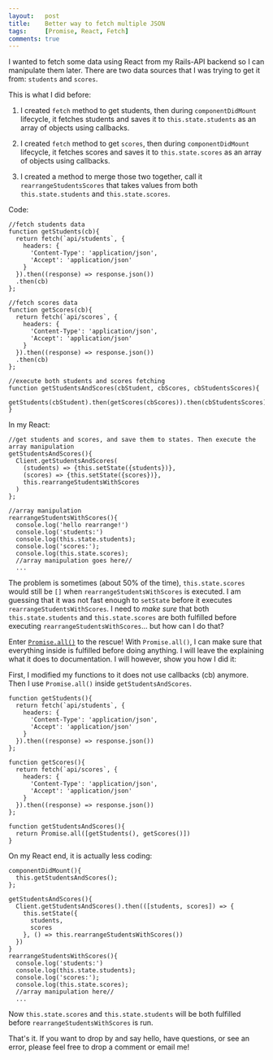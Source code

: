 ```yaml
---
layout:   post
title:    Better way to fetch multiple JSON
tags:     [Promise, React, Fetch]
comments: true
---
```


I wanted to fetch some data using React from my Rails-API backend so I can manipulate them later. There are two data sources that I was trying to get it from: `students` and `scores`.

This is what I did before:

1. I created `fetch` method to get students, then during `componentDidMount` lifecycle, it fetches students and saves it to `this.state.students` as an array of objects using callbacks.

2. I created `fetch` method to get `scores`, then during `componentDidMount` lifecycle, it fetches scores and saves it to `this.state.scores` as an array of objects using callbacks.

3. I created a method to merge those two together, call it `rearrangeStudentsScores` that takes values from both `this.state.students` and `this.state.scores`.

Code:
```
//fetch students data
function getStudents(cb){
  return fetch(`api/students`, {
    headers: {
      'Content-Type': 'application/json',
      'Accept': 'application/json'
    }
  }).then((response) => response.json())
  .then(cb)
};

//fetch scores data
function getScores(cb){
  return fetch(`api/scores`, {
    headers: {
      'Content-Type': 'application/json',
      'Accept': 'application/json'
    }
  }).then((response) => response.json())
  .then(cb)
};

//execute both students and scores fetching
function getStudentsAndScores(cbStudent, cbScores, cbStudentsScores){
  getStudents(cbStudent).then(getScores(cbScores)).then(cbStudentsScores);
}
```

In my React:

```
//get students and scores, and save them to states. Then execute the array manipulation
getStudentsAndScores(){
  Client.getStudentsAndScores(
    (students) => {this.setState({students})},
    (scores) => {this.setState({scores})},
    this.rearrangeStudentsWithScores
  )
};

//array manipulation
rearrangeStudentsWithScores(){
  console.log('hello rearrange!')
  console.log('students:')
  console.log(this.state.students);
  console.log('scores:');
  console.log(this.state.scores);    
  //array manipulation goes here//
  ...
```

The problem is sometimes (about 50% of the time), `this.state.scores` would still be `[]` when `rearrangeStudentsWithScores` is executed. I am guessing that it was not fast enough to `setState` before it executes `rearrangeStudentsWithScores`. I need to *make sure* that both `this.state.students` and `this.state.scores` are both fulfilled before executing `rearrangeStudentsWithScores`... but how can I do that?

Enter [`Promise.all()`](https://developer.mozilla.org/en/docs/Web/JavaScript/Reference/Global_Objects/Promise/all) to the rescue! With `Promise.all()`, I can make sure that everything inside is fulfilled before doing anything. I will leave the explaining what it does to documentation. I will however, show you how I did it:


First, I modified my functions to it does not use callbacks (cb) anymore. Then I use `Promise.all()` inside `getStudentsAndScores`.

```
function getStudents(){
  return fetch(`api/students`, {
    headers: {
      'Content-Type': 'application/json',
      'Accept': 'application/json'
    }
  }).then((response) => response.json())
};

function getScores(){
  return fetch(`api/scores`, {
    headers: {
      'Content-Type': 'application/json',
      'Accept': 'application/json'
    }
  }).then((response) => response.json())
};

function getStudentsAndScores(){
  return Promise.all([getStudents(), getScores()])
}
```

On my React end, it is actually less coding:

```
componentDidMount(){
  this.getStudentsAndScores();
};

getStudentsAndScores(){
  Client.getStudentsAndScores().then(([students, scores]) => {
    this.setState({
      students,
      scores
    }, () => this.rearrangeStudentsWithScores())
  })
}
rearrangeStudentsWithScores(){
  console.log('students:')
  console.log(this.state.students);
  console.log('scores:');
  console.log(this.state.scores);
  //array manipulation here//
  ...
```

Now `this.state.scores` and `this.state.students` will be both fulfilled before `rearrangeStudentsWithScores` is run.

That's it. If you want to drop by and say hello, have questions, or see an error, please feel free to drop a comment or email me!
